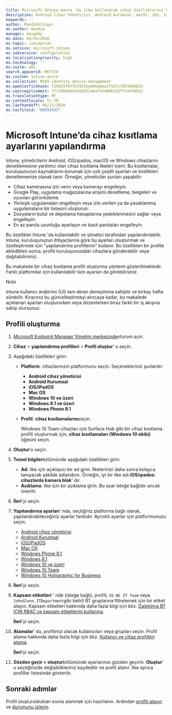 ```yaml
---
title: Microsoft Intune-Azure 'da ilke kullanarak cihaz özelliklerini kısıtlama | Microsoft Docs
description: Android Cihaz Yöneticisi, Android kurumsal, macOS, iOS, Idos, Windows Phone ve Windows 10 cihazlarındaki özellikleri Microsoft Intune kısıtlamak için bir cihaz profili ekleyin.
keywords: ''
author: MandiOhlinger
ms.author: mandia
manager: dougeby
ms.date: 03/24/2020
ms.topic: conceptual
ms.service: microsoft-intune
ms.subservice: configuration
ms.localizationpriority: high
ms.technology: ''
ms.suite: ems
search.appverid: MET150
ms.custom: intune-azure
ms.collection: M365-identity-device-management
ms.openlocfilehash: 716925f077b7433eab06a6ea2f557c7653d0b03d
ms.sourcegitcommit: 7f17d6eb9dd41b031a6af4148863d2ffc4f49551
ms.translationtype: MT
ms.contentlocale: tr-TR
ms.lasthandoff: 04/21/2020
ms.locfileid: "80551435"
---
```

# <a name="configure-device-restriction-settings-in-microsoft-intune"></a>Microsoft Intune’da cihaz kısıtlama ayarlarını yapılandırma

Intune, yöneticilerin Android, iOS/ıpados, macOS ve Windows cihazlarını denetlemesine yardımcı olan cihaz kısıtlama ilkeleri içerir. Bu kısıtlamalar, kuruluşunuzun kaynaklarını korumak için çok çeşitli ayarları ve özellikleri denetlemenize olanak tanır. Örneğin, yöneticiler şunları yapabilir:

- Cihaz kamerasına izin verin veya kamerayı engelleyin.
- Google Play, uygulama mağazalarına erişimi denetleme, belgeleri ve oyunları görüntüleme.
- Yerleşik uygulamaları engelleyin veya izin verilen ya da yasaklanmış uygulamaların bir listesini oluşturun.
- Dosyaların bulut ve depolama hesaplarına yedeklenmesini sağlar veya engelleyin.
- En az parola uzunluğu ayarlayın ve basit parolaları engelleyin.

Bu özellikler Intune 'da kullanılabilir ve yönetici tarafından yapılandırılabilir. Intune, kuruluşunuzun ihtiyaçlarına göre bu ayarları oluşturmak ve özelleştirmek için "yapılandırma profillerini" kullanır. Bu özellikleri bir profile ekledikten sonra, profili kuruluşunuzdaki cihazlara gönderebilir veya dağıtabilirsiniz.

Bu makalede bir cihaz kısıtlama profili oluşturma yöntemi gösterilmektedir. Farklı platformlar için kullanılabilir tüm ayarları da görebilirsiniz.

> [!NOTE]
> Intune kullanıcı arabirimi (UI) tam ekran deneyimine sahiptir ve birkaç hafta sürebilir. Kiracınız bu güncelleştirmeyi alıncaya kadar, bu makalede açıklanan ayarları oluştururken veya düzenlerken biraz farklı bir iş akışına sahip olursunuz.

## <a name="create-the-profile"></a>Profili oluşturma

1. [Microsoft Endpoint Manager Yönetim merkezinde](https://go.microsoft.com/fwlink/?linkid=2109431)oturum açın.
2. **Cihaz** > **yapılandırma profilleri** > **Profil oluştur**' u seçin.
3. Aşağıdaki özellikleri girin:

    - **Platform**: cihazlarınızın platformunu seçin. Seçenekleriniz şunlardır:  

        - **Android cihaz yöneticisi**
        - **Android Kurumsal**
        - **iOS/iPadOS**
        - **Mac OS**
        - **Windows 10 ve üzeri**
        - **Windows 8.1 ve üzeri**
        - **Windows Phone 8.1**

    - **Profil**: **cihaz kısıtlamalarını**seçin.

        Windows 10 Team cihazları için Surface Hub gibi bir cihaz kısıtlama profili oluşturmak için, **cihaz kısıtlamaları (Windows 10 ekibi)** öğesini seçin.

4. **Oluştur**’u seçin.
5. **Temel bilgiler**bölümünde aşağıdaki özellikleri girin:

    - **Ad**: ilke için açıklayıcı bir ad girin. İlkelerinizi daha sonra kolayca tanıyacak şekilde adlandırın. Örneğin, iyi bir ilke adı **iOS/ıpados: cihazlarda kamera blok**' dır.
    - **Açıklama**: ilke için bir açıklama girin. Bu ayar isteğe bağlıdır ancak önerilir.

6. **İleri**’yi seçin.

7. **Yapılandırma ayarları**' nda, seçtiğiniz platforma bağlı olarak, yapılandırabileceğiniz ayarlar farklıdır. Ayrıntılı ayarlar için platformunuzu seçin:

    - [Android cihaz yöneticisi](device-restrictions-android.md)
    - [Android Kurumsal](device-restrictions-android-for-work.md)
    - [iOS/iPadOS](device-restrictions-ios.md)
    - [Mac OS](device-restrictions-macos.md)
    - [Windows Phone 8.1](device-restrictions-windows-phone-8-1.md)
    - [Windows 8.1](device-restrictions-windows-8-1.md)
    - [Windows 10 ve üzeri](device-restrictions-windows-10.md)
    - [Windows 10 Team](device-restrictions-windows-10-teams.md)
    - [Windows 10 Holographic for Business](device-restrictions-windows-holographic.md)

8. **İleri**’yi seçin.
9. **Kapsam etiketleri** ' nde (isteğe bağlı), profili, `US-NC IT Team` veya `JohnGlenn_ITDepartment`gibi belirli BT gruplarına filtrelemek için bir etiket atayın. Kapsam etiketleri hakkında daha fazla bilgi için bkz. [Dağıtılmış BT IÇIN RBAC ve kapsam etiketlerini kullanma](../fundamentals/scope-tags.md).

    **İleri**’yi seçin.

10. **Atamalar**' da, profilinizi alacak kullanıcıları veya grupları seçin. Profil atama hakkında daha fazla bilgi için bkz. [Kullanıcı ve cihaz profilleri atama](device-profile-assign.md).

    **İleri**’yi seçin.

11. **Gözden geçir + oluştur**bölümünde ayarlarınızı gözden geçirin. **Oluştur**' u seçtiğinizde değişiklikleriniz kaydedilir ve profil atanır. İlke ayrıca profiller listesinde gösterilir.

## <a name="next-steps"></a>Sonraki adımlar

Profil oluşturulduktan sonra atanmak için hazırlanın. Ardından [profili atayın](device-profile-assign.md) ve [durumunu izleyin](device-profile-monitor.md).

<!--  Removing image as part of design review; retaining source until we known the disposition.

## Example of device restriction settings

In this high-level example, you'll create a device restriction policy that blocks the use of the built-in camera app on Android devices.

![How to disable the camera on Android devices](./media/device-restrictions-configure/disable-android-camera.png)

-->
